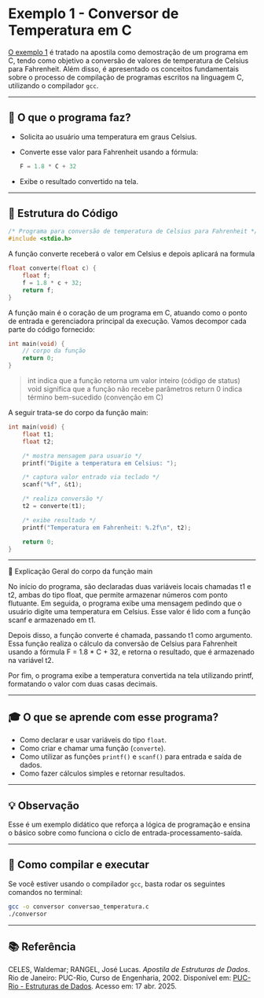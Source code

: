 # Exemplo 1 - Conversor de Temperatura em C

[O exemplo 1](conversao_temperatura.c) é tratado na apostila como demostração de um programa em C, tendo como objetivo a conversão de valores de temperatura de Celsius para Fahrenheit. Além disso, é apresentado os conceitos fundamentais sobre o processo de compilação de programas escritos na linguagem C, utilizando o compilador `gcc`.

---

## 🚀 O que o programa faz?

- Solicita ao usuário uma temperatura em graus Celsius.
- Converte esse valor para Fahrenheit usando a fórmula:
  
  ```c
  F = 1.8 * C + 32
- Exibe o resultado convertido na tela.

---

## 🧱 Estrutura do Código

```c
/* Programa para conversão de temperatura de Celsius para Fahrenheit */
#include <stdio.h>
```

A função converte receberá o valor em Celsius e depois aplicará na formula

```c
float converte(float c) {
    float f;
    f = 1.8 * c + 32;
    return f;
}
```

A função main é o coração de um programa em C, atuando como o ponto de entrada e gerenciadora principal da execução. Vamos decompor cada parte do código fornecido:

```c
int main(void) {
    // corpo da função
    return 0;
}
```

>int indica que a função retorna um valor inteiro (código de status)
>void significa que a função não recebe parâmetros
>return 0 indica término bem-sucedido (convenção em C)

A seguir trata-se do corpo da função main:

```c
int main(void) {
    float t1;
    float t2;

    /* mostra mensagem para usuario */
    printf("Digite a temperatura em Celsius: ");

    /* captura valor entrado via teclado */
    scanf("%f", &t1);

    /* realiza conversão */
    t2 = converte(t1);

    /* exibe resultado */
    printf("Temperatura em Fahrenheit: %.2f\n", t2);

    return 0;
}
```

---
🧠 Explicação Geral do corpo da função main

No início do programa, são declaradas duas variáveis locais chamadas t1 e t2, ambas do tipo float, que permite armazenar números com ponto flutuante. Em seguida, o programa exibe uma mensagem pedindo que o usuário digite uma temperatura em Celsius. Esse valor é lido com a função scanf e armazenado em t1.

Depois disso, a função converte é chamada, passando t1 como argumento. Essa função realiza o cálculo da conversão de Celsius para Fahrenheit usando a fórmula F = 1.8 * C + 32, e retorna o resultado, que é armazenado na variável t2.

Por fim, o programa exibe a temperatura convertida na tela utilizando printf, formatando o valor com duas casas decimais.

---

## 🎓 O que se aprende com esse programa?

- Como declarar e usar variáveis do tipo `float`.
- Como criar e chamar uma função (`converte`).
- Como utilizar as funções `printf()` e `scanf()` para entrada e saída de dados.
- Como fazer cálculos simples e retornar resultados.

---

## 💡 Observação

Esse é um exemplo didático que reforça a lógica de programação e ensina o básico sobre como funciona o ciclo de entrada-processamento-saída.

---

## 📎 Como compilar e executar

Se você estiver usando o compilador `gcc`, basta rodar os seguintes comandos no terminal:

```bash
gcc -o conversor conversao_temperatura.c
./conversor
```

---

## 📚 Referência

CELES, Waldemar; RANGEL, José Lucas. *Apostila de Estruturas de Dados*. Rio de Janeiro: PUC-Rio, Curso de Engenharia, 2002. Disponível em: [PUC-Rio - Estruturas de Dados](https://www-usr.inf.ufsm.br/~juvizzotto/elc1067-2013b/estrut-dados-pucrio.pdf). Acesso em: 17 abr. 2025.
